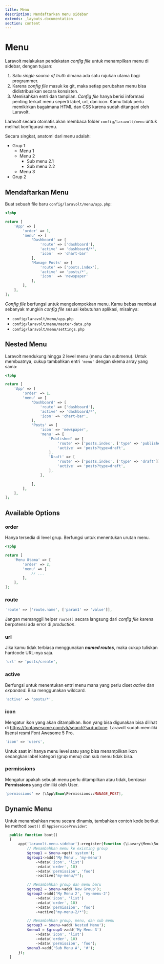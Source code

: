 ```yaml
---
title: Menu
description: Mendaftarkan menu sidebar
extends: _layouts.documentation
section: content
---
```


# Menu
Laravolt melakukan pendekatan *config file* untuk menampilkan menu di sidebar, dengan tujuan:

1. Satu *single source of truth* dimana ada satu rujukan utama bagi programmer.
1. Karena *config file* masuk ke git, maka setiap perubahan menu bisa didistribusikan secara konsisten.
1. Memisahkan entri dan tampilan. *Config file* hanya berisi informasi penting terkait menu seperti label, url, dan icon. Kamu tidak perlu memikirkan bagaimana HTML dan CSS karena sudah ditangani oleh Laravolt.

Laravolt secara otomatis akan membaca folder `config/laravolt/menu` untuk melihat konfigurasi menu.

Secara singkat, anatomi dari menu adalah:

- Grup 1
  - Menu 1
  - Menu 2
    - Sub menu 2.1
    - Sub menu 2.2
  - Menu 3
- Grup 2

## Mendaftarkan Menu
Buat sebuah file baru `config/laravolt/menu/app.php`:
```php
<?php

return [
    'App' => [
        'order' => 1,
        'menu' => [
            'Dashboard' => [
                'route' => ['dashboard'],
                'active' => 'dashboard/*',
                'icon'  => 'chart-bar'
            ],
            'Manage Posts' => [
                'route' => ['posts.index'],
                'active' => 'posts/*',
                'icon'  => 'newspaper'
            ],
        ],
    ],
];
```
*Config file* berfungsi untuk mengelompokkan menu. Kamu bebas membuat sebanyak mungkin *config file* sesuai kebutuhan aplikasi, misalnya:

- `config/laravolt/menu/app.php`
- `config/laravolt/menu/master-data.php`
- `config/laravolt/menu/settings.php`

## Nested Menu

Laravolt mendukung hingga 2 level menu (menu dan submenu). Untuk membuatnya, cukup tambahkan entri `'menu'` dengan skema array yang sama:

```php
<?php

return [
    'App' => [
        'order' => 1,
        'menu' => [
            'Dashboard' => [
                'route' => ['dashboard'],
                'active' => 'dashboard/*',
                'icon' => 'chart-bar',
            ],
            'Posts' => [
                'icon' => 'newspaper',
                'menu' => [
                    'Published' => [
                        'route' => ['posts.index', ['type' => 'published']],
                        'active' => 'posts?type=draft',
                    ],
                    'Draft' => [
                        'route' => ['posts.index', ['type' => 'draft']],
                        'active' => 'posts?type=draft',
                    ],
                ],

            ],
        ],
    ],
];

```



## Available Options

### order

Hanya tersedia di level grup. Berfungsi untuk menentukan urutan menu.

```php
<?php

return [
    'Menu Utama' => [
        'order' => 2,
        'menu' => [
            // ...
        ],
    ],
];


```



### route

```php
'route' => ['route.name', ['param1' => 'value']],
```

Jangan memanggil helper `route()` secara langsung dari *config file* karena berpotensi ada error di *production*.

### url

Jika kamu tidak terbiasa menggunakan ***named routes***, maka cukup tuliskan hardcode URL-nya saja.

```php
'url' => 'posts/create',
```

### active

Berfungsi untuk menentukan entri menu mana yang perlu diset *active* dan *expanded*. Bisa menggunakan wildcard.

```php
'active' => 'posts/*',
```

### icon

Mengatur ikon yang akan ditampilkan. Ikon yang bisa digunakan bisa dilihat di https://fontawesome.com/v5/search?s=duotone. Laravolt sudah memiliki lisensi resmi Font Awesome 5 Pro.

```php
'icon' => 'users',
```

Untuk saat ini hanya menu level satu yang bisa menampilkan ikon sedangkan label kategori (grup menu) dan sub menu tidak bisa.

### permissions

Mengatur apakah sebuah menu perlu ditampilkan atau tidak, berdasar **Permissions** yang dimiliki oleh User.

```php
'permissions' => [\App\Enum\Permissions::MANAGE_POST],
```

## Dynamic Menu
Untuk menambahkan menu secara dinamis, tambahkan contoh kode berikut ke method `boot()` di `AppServiceProvider`:

```php
  public function boot()
  {
      app('laravolt.menu.sidebar')->register(function (\Lavary\Menu\Builder $menu) {
          // Menambahkan menu ke existing group
          $group1 = $menu->get('system');
          $group1->add('My Menu', 'my-menu')
              ->data('icon', 'list')
              ->data('order', 10)
              ->data('permission', 'foo')
              ->active("my-menu/*");

          // Menambahkan group dan menu baru
          $group2 = $menu->add('New Group');
          $group2->add('My Menu 2', 'my-menu-2')
              ->data('icon', 'list')
              ->data('order', 10)
              ->data('permission', 'foo')
              ->active("my-menu-2/*");

          // Menambahkan group, menu, dan sub menu
          $group3 = $menu->add('Nested Menu');
          $menu3 = $group3->add('My Menu 3')
              ->data('icon', 'list')
              ->data('order', 10)
              ->data('permission', 'foo');
          $menu3->add('Sub Menu A', '#');
      });
  }
 ```
